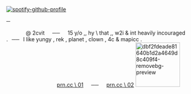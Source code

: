 [![spotify-github-profile](https://spotify-github-profile.kittinanx.com/api/view?uid=31toj3m5rauqrags6bdqpubi2elu&cover_image=true&theme=novatorem&show_offline=false&background_color=cb1515&interchange=false&bar_color=000000&bar_color_cover=false)](https://github.com/kittinan/spotify-github-profile)

─

⠀⠀⠀⠀⠀@ 2cvit⠀⠀──⠀⠀15 y/o ,, hy \ that ,, w2i & int heavily incouraged .⠀──⠀I like yungy , rek , planet , clown , 4c & mapicc .
⠀⠀⠀⠀⠀⠀⠀⠀⠀⠀⠀⠀⠀[prn.cc \ 01](https://pronouns.cc/@4cvit)⠀⠀──⠀⠀[prn.cc \ 02](https://pronouns.cc/@yungy)
<img width="117" height="117" alt="dbf2fdeade81640b1d2a4649d8c409f4-removebg-preview" src="https://github.com/user-attachments/assets/f100bb70-912c-43c5-a1ce-edf31073a7a5" />

